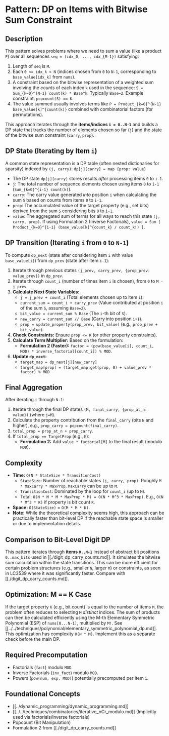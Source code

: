 # Pattern: DP on Items with Bitwise Sum Constraint

## Description

This pattern solves problems where we need to sum a value (like a product `P`) over all sequences `seq = (idx_0, ..., idx_{M-1})` satisfying:
1.  Length of `seq` is `M`.
2.  Each `0 <= idx_k < N` (indices chosen from `0` to `N-1`, corresponding to `base_value[idx_k]` from `nums`).
3.  A constraint based on the bitwise representation of a weighted sum involving the *counts* of each index `k` used in the sequence: `S = Sum_{k=0}^{N-1} count(k) * Base^k`. Typically `Base=2`. Example constraint: `popcount(S) == K`.
4.  The value summed usually involves terms like `P = Product_{k=0}^{N-1} base_value[k]^{count(k)}` combined with combinatorial factors (for permutations).

This approach iterates through the **items/indices `i = 0..N-1`** and builds a DP state that tracks the number of elements chosen so far (`j`) and the state of the bitwise sum constraint (`carry`, `prop`).

## DP State (Iterating by Item `i`)

A common state representation is a DP table (often nested dictionaries for sparsity) indexed by `(j, carry)`:
`dp[j][carry] = map {prop: value}`

*   The DP state `dp[j][carry]` stores results *after* processing items `0` to `i-1`.
*   `j`: The total number of sequence elements chosen using items `0` to `i-1` (`Sum_{k=0}^{i-1} count(k)`).
*   `carry`: The carry value generated *into* position `i` when calculating the sum `S` based on counts from items `0` to `i-1`.
*   `prop`: The accumulated value of the target property (e.g., set bits) derived from the sum `S` considering bits `0` to `i-1`.
*   `value`: The aggregated sum of terms for all ways to reach this state `(j, carry, prop)`. If using Formulation 2 (Inverse Factorials), `value = Sum [ Product_{k=0}^{i-1} (base_value[k]^{count_k} / count_k!) ]`.

## DP Transition (Iterating `i` from `0` to `N-1`)

To compute `dp_next` (state after considering item `i` with value `base_value[i]`) from `dp_prev` (state after item `i-1`):

1.  Iterate through previous states `(j_prev, carry_prev, {prop_prev: value_prev})` in `dp_prev`.
2.  Iterate through `count_i` (number of times item `i` is chosen), from `0` to `M - j_prev`.
3.  **Calculate Next State Variables:**
    *   `j = j_prev + count_i` (Total elements chosen up to item `i`).
    *   `current_sum = count_i + carry_prev` (Value contributed at position `i` of the sum `S`, assuming `Base=2`).
    *   `bit_value = current_sum % Base` (The `i`-th bit of `S`).
    *   `new_carry = current_sum // Base` (Carry into position `i+1`).
    *   `prop = update_property(prop_prev, bit_value)` (e.g., `prop_prev + bit_value`).
4.  **Check Constraints:** Ensure `prop <= K` (or other property constraints).
5.  **Calculate Term Multiplier:** Based on the formulation:
    *   **Formulation 2 (Faster):** `factor = (pow(base_value[i], count_i, MOD) * inverse_factorial[count_i]) % MOD`.
6.  **Update `dp_next`:**
    *   `target_map = dp_next[j][new_carry]`
    *   `target_map[prop] = (target_map.get(prop, 0) + value_prev * factor) % MOD`

## Final Aggregation

After iterating `i` through `N-1`:
1.  Iterate through the final DP states `(M, final_carry, {prop_at_n: value})` (where `j=M`).
2.  Calculate the property contribution from the `final_carry` (bits `N` and higher), e.g., `prop_carry = popcount(final_carry)`.
3.  `total_prop = prop_at_n + prop_carry`.
4.  If `total_prop == TargetProp` (e.g., `K`):
    *   **Formulation 2:** Add `value * factorial[M]` to the final result (modulo `MOD`).

## Complexity

*   **Time:** `O(N * StateSize * TransitionCost)`
    *   `StateSize`: Number of reachable states `(j, carry, prop)`. Roughly `M * MaxCarry * MaxProp`. `MaxCarry` can be up to `M`.
    *   `TransitionCost`: Dominated by the loop for `count_i` (up to `M`).
    *   Total: `O(N * M * M * MaxProp * M) = O(N * M^3 * MaxProp)`. E.g., `O(N * M^3 * K)` if property is bit count `K`.
*   **Space:** `O(StateSize)` = `O(M * M * K)`.
*   **Note:** While the theoretical complexity seems high, this approach can be practically faster than bit-level DP if the reachable state space is smaller or due to implementation details.

## Comparison to Bit-Level Digit DP

This pattern iterates through **items `0..N-1`** instead of abstract bit positions `0..max_bits` used in [[./digit_dp_carry_counts.md]]. It simulates the bitwise sum calculation within the state transitions. This can be more efficient for certain problem structures (e.g., smaller `N`, larger `M`) or constraints, as seen in LC3539 where it was significantly faster.
Compare with [[./digit_dp_carry_counts.md]].

## Optimization: M == K Case

If the target property `K` (e.g., bit count) is equal to the number of items `M`, the problem often reduces to selecting `M` *distinct* indices.
The sum of products can then be calculated efficiently using the M-th Elementary Symmetric Polynomial (ESP) of `nums[0...N-1]`, multiplied by `M!`.
See [[../../techniques/polynomial/elementary_symmetric_polynomial_dp.md]]. This optimization has complexity `O(N * M)`. Implement this as a separate check before the main DP.

## Required Precomputation

*   Factorials (`fact`) modulo `MOD`.
*   Inverse Factorials (`inv_fact`) modulo `MOD`.
*   Powers (`pow(num, exp, MOD)`) potentially precomputed per item `i`.

## Foundational Concepts
*   [[../dynamic_programming/dynamic_programming.md]]
*   [[../../techniques/combinatorics/iterative_nCr_modulo.md]] (Implicitly used via factorials/inverse factorials)
*   Popcount (Bit Manipulation)
*   Formulation 2 from [[./digit_dp_carry_counts.md]] 